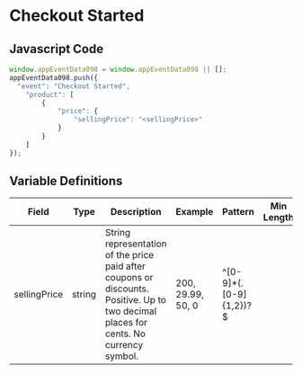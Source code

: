 # Checkout Started

### 

## Javascript Code
```js
window.appEventData098 = window.appEventData098 || [];
appEventData098.push({
  "event": "Checkout Started",
    "product": [
        {
            "price": {
                "sellingPrice": "<sellingPrice>"
            }
        }
    ]
});
```

## Variable Definitions

|Field|Type|Description|Example|Pattern|Min Length|Max Length|Minimum|Maximum|Multiple Of|
| --- | --- | --- | --- | --- | --- | --- | --- | --- | --- |
|sellingPrice|string|String representation of the price paid after coupons or discounts. Positive. Up to two decimal places for cents. No currency symbol.|200, 29.99, 50, 0|^[0-9]*(\.[0-9]{1,2})?$||||||

